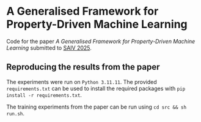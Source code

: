 # A Generalised Framework for Property-Driven Machine Learning

Code for the paper *A Generalised Framework for Property-Driven Machine Learning* submitted to [SAIV 2025](https://www.aiverification.org/2025/).

## Reproducing the results from the paper

The experiments were run on `Python 3.11.11`.
The provided `requirements.txt` can be used to install the required packages with `pip install -r requirements.txt`.

The training experiments from the paper can be run using `cd src && sh run.sh`.
